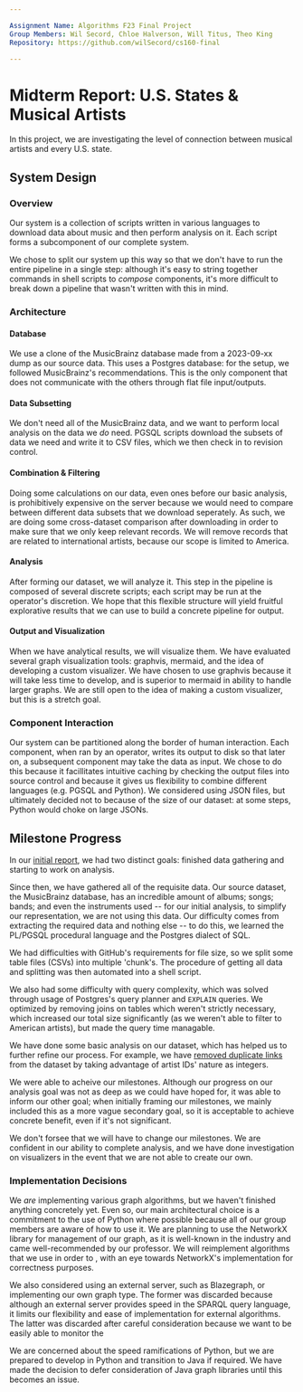 ```yaml
---

Assignment Name: Algorithms F23 Final Project  
Group Members: Wil Secord, Chloe Halverson, Will Titus, Theo King
Repository: https://github.com/wilSecord/cs160-final  

---
```

# Midterm Report: U.S. States & Musical Artists

In this project, we are investigating the level of connection between musical artists and every U.S. state.

## System Design

### Overview 

Our system is a collection of scripts written in various languages to download data about music and then perform analysis on it. Each script forms a subcomponent of our complete system. 

We chose to split our system up this way so that we don't have to run the entire pipeline in a single step: although it's easy to string together commands in shell scripts to *compose* components, it's more difficult to break down a pipeline that wasn't written with this in mind.

### Architecture 

#### Database 

We use a clone of the MusicBrainz database made from a 2023-09-xx dump as our source data. This uses a Postgres database: for the setup, we followed MusicBrainz's recommendations. This is the only component that does not communicate with the others through flat file input/outputs.

#### Data Subsetting

We don't need all of the MusicBrainz data, and we want to perform local analysis on the data we *do* need. PGSQL scripts download the subsets of data we need and write it to CSV files, which we then check in to revision control.

#### Combination & Filtering

Doing some calculations on our data, even ones before our basic analysis, is prohibitively expensive on the server because we would need to compare between different data subsets that we download seperately. As such, we are doing some cross-dataset comparison after downloading in order to make sure that we only keep relevant records. We will remove records that are related to international artists, because our scope is limited to America.

#### Analysis 

After forming our dataset, we will analyze it. This step in the pipeline is composed of several discrete scripts; each script may be run at the operator's discretion. We hope that this flexible structure will yield fruitful explorative results that we can use to build a concrete pipeline for output.

#### Output and Visualization

When we have analytical results, we will visualize them. We have evaluated several graph visualization tools: graphvis, mermaid, and the idea of developing a custom visualizer. We have chosen to use graphvis because it will take less time to develop, and is superior to mermaid in ability to handle larger graphs. We are still open to the idea of making a custom visualizer, but this is a stretch goal.

### Component Interaction

Our system can be partitioned along the border of human interaction. Each component, when ran by an operator, writes its output to disk so that later on, a subsequent component may take the data as input. We chose to do this because it facillitates intuitive caching by checking the output files into source control and because it gives us flexibility to combine different languages (e.g. PGSQL and Python). We considered using JSON files, but ultimately decided not to because of the size of our dataset: at some steps, Python would choke on large JSONs.

## Milestone Progress 

In our [initial report](https://github.com/wilSecord/cs160-final/tree/78f0d9aad897440c5330bc14cc4e8165f69dc3ca), we had two distinct goals: finished data gathering and starting to work on analysis.

Since then, we have gathered all of the requisite data. Our source dataset, the MusicBrainz database, has an incredible amount of albums; songs; bands; and even the instruments used -- for our initial analysis, to simplify our representation, we are not using this data. Our difficulty comes from extracting the required data and nothing else -- to do this, we learned the PL/PGSQL procedural language and the Postgres dialect of SQL. 

We had difficulties with GitHub's requirements for file size, so we split some table files (CSVs) into multiple 'chunk's. The procedure of getting all data and splitting was then automated into a shell script. 

We also had some difficulty with query complexity, which was solved through usage of Postgres's query planner and `EXPLAIN` queries. We optimized by removing joins on tables which weren't strictly necessary, which increased our total size significantly (as we weren't able to filter to American artists), but made the query time managable.

We have done some basic analysis on our dataset, which has helped us to further refine our process. For example, we have [removed duplicate links](https://github.com/wilSecord/cs160-final/commit/eeed858a5ebff936cae2f65253626417a2fd90fe) from the dataset by taking advantage of artist IDs' nature as integers.

We were able to acheive our milestones. Although our progress on our analysis goal was not as deep as we could have hoped for, it was able to inform our other goal; when initially framing our milestones, we mainly included this as a more vague secondary goal, so it is acceptable to achieve concrete benefit, even if it's not significant.

We don't forsee that we will have to change our milestones. We are confident in our ability to complete analysis, and we have done investigation on visualizers in the event that we are not able to create our own.

### Implementation Decisions 

We *are* implementing various graph algorithms, but we haven't finished anything concretely yet. Even so, our main architectural choice is a commitment to the use of Python where possible because all of our group members are aware of how to use it. We are planning to use the NetworkX library for management of our graph, as it is well-known in the industry and came well-recommended by our professor. We will reimplement algorithms that we use in order to , with an eye towards NetworkX's implementation for correctness purposes.

We also considered using an external server, such as Blazegraph, or implementing our own graph type. The former was discarded because although an external server provides speed in the SPARQL query language, it limits our flexibility and ease of implementation for external algorithms. The latter was discarded after careful consideration because we want to be easily able to monitor the 

We are concerned about the speed ramifications of Python, but we are prepared to develop in Python and transition to Java if required. We have made the decision to defer consideration of Java graph libraries until this becomes an issue.

